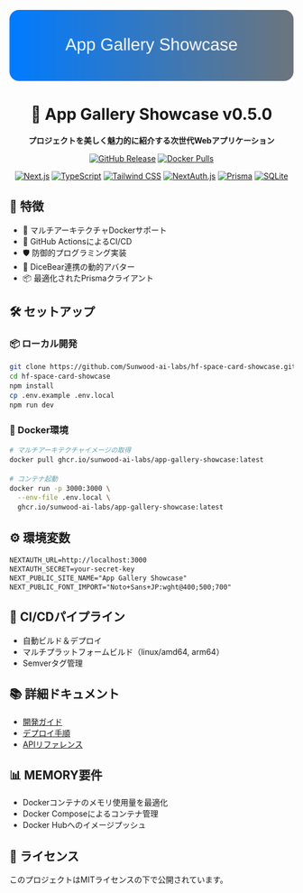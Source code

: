 <div align="center">

![App Gallery Showcase Header](assets/header.svg)

# 🎉 App Gallery Showcase v0.5.0

**プロジェクトを美しく魅力的に紹介する次世代Webアプリケーション**

[![GitHub Release](https://img.shields.io/github/v/release/Sunwood-ai-labs/hf-space-card-showcase?style=flat-square)](https://github.com/Sunwood-ai-labs/hf-space-card-showcase/releases)
[![Docker Pulls](https://img.shields.io/docker/pulls/sunwoodai/app-gallery-showcase?style=flat-square)](https://github.com/Sunwood-ai-labs/hf-space-card-showcase/pkgs/container/hf-space-card-showcase)

[![Next.js](https://img.shields.io/badge/Next.js-000000?style=for-the-badge&logo=nextdotjs&logoColor=white)](https://nextjs.org/)
[![TypeScript](https://img.shields.io/badge/TypeScript-3178C6?style=for-the-badge&logo=typescript&logoColor=white)](https://www.typescriptlang.org/)
[![Tailwind CSS](https://img.shields.io/badge/Tailwind_CSS-38B2AC?style=for-the-badge&logo=tailwind-css&logoColor=white)](https://tailwindcss.com/)
[![NextAuth.js](https://img.shields.io/badge/NextAuth.js-000000?style=for-the-badge&logo=nextdotjs&logoColor=white)](https://next-auth.js.org/)
[![Prisma](https://img.shields.io/badge/Prisma-2D3748?style=for-the-badge&logo=prisma&logoColor=white)](https://www.prisma.io/)
[![SQLite](https://img.shields.io/badge/SQLite-003B57?style=for-the-badge&logo=sqlite&logoColor=white)](https://www.sqlite.org/)

</div>

## 🚀 特徴
- 🐳 マルチアーキテクチャDockerサポート
- 🔄 GitHub ActionsによるCI/CD
- 🛡️ 防御的プログラミング実装
- 🎨 DiceBear連携の動的アバター
- 📦 最適化されたPrismaクライアント

## 🛠️ セットアップ

### 📦 ローカル開発
```bash
git clone https://github.com/Sunwood-ai-labs/hf-space-card-showcase.git
cd hf-space-card-showcase
npm install
cp .env.example .env.local
npm run dev
```

### 🐳 Docker環境
```bash
# マルチアーキテクチャイメージの取得
docker pull ghcr.io/sunwood-ai-labs/app-gallery-showcase:latest

# コンテナ起動
docker run -p 3000:3000 \
  --env-file .env.local \
  ghcr.io/sunwood-ai-labs/app-gallery-showcase:latest
```

## ⚙️ 環境変数
```env
NEXTAUTH_URL=http://localhost:3000
NEXTAUTH_SECRET=your-secret-key
NEXT_PUBLIC_SITE_NAME="App Gallery Showcase"
NEXT_PUBLIC_FONT_IMPORT="Noto+Sans+JP:wght@400;500;700"
```

## 🔄 CI/CDパイプライン
- 自動ビルド＆デプロイ
- マルチプラットフォームビルド（linux/amd64, arm64）
- Semverタグ管理

## 📚 詳細ドキュメント
- [開発ガイド](docs/DEVELOPMENT.md)
- [デプロイ手順](docs/DEPLOYMENT.md)
- [APIリファレンス](docs/API.md)

## 📊 MEMORY要件
- Dockerコンテナのメモリ使用量を最適化
- Docker Composeによるコンテナ管理
- Docker Hubへのイメージプッシュ

## 📜 ライセンス
このプロジェクトはMITライセンスの下で公開されています。

